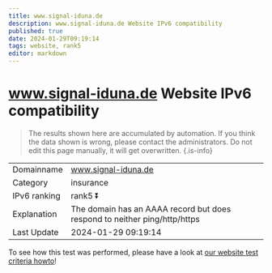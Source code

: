 ```yaml
---
title: www.signal-iduna.de
description: www.signal-iduna.de Website IPv6 compatibility
published: true
date: 2024-01-29T09:19:14
tags: website, rank5
editor: markdown
---
```


# www.signal-iduna.de Website IPv6 compatibility

> The results shown here are accumulated by automation. If you think the data shown is wrong, please contact the administrators. 
> Do not edit this page manually, it will get overwritten.
{.is-info}


|   |   |
| - | - |
| Domainname | www.signal-iduna.de
| Category | insurance |
| IPv6 ranking | rank5 :arrow_double_down: |
| Explanation | The domain has an AAAA record but does respond to neither ping/http/https |
| Last Update | 2024-01-29 09:19:14 |

To see how this test was performed, please have a look at [our website test criteria howto](/howto/testcriteria/website)!

